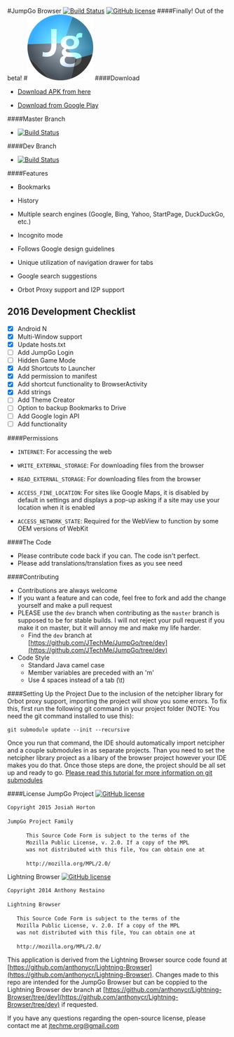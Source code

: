 #JumpGo Browser [![Build Status](https://travis-ci.org/JTechMe/JumpGo.svg)](https://travis-ci.org/JTechMe/JumpGo) [![GitHub license](https://img.shields.io/badge/license-MPLv2-orange.svg?style=flat-square)](https://github.com/JTechMe/JumpGo/blob/master/Mozilla%20Public%20License%20v.%202.0)
####Finally! Out of the beta!
#![](ic_launcher_small.png)
####Download
* [Download APK from here](https://github.com/JTechMe/JumpGo/releases)

* [Download from Google Play](https://play.google.com/store/apps/details?id=com.jtechme.jumpgo)

####Master Branch
* [![Build Status](https://travis-ci.org/JTechMe/JumpGo.svg?branch=master)](https://travis-ci.org/JTechMe/JumpGo)

####Dev Branch
* [![Build Status](https://travis-ci.org/JTechMe/JumpGo.svg?branch=dev)](https://travis-ci.org/JTechMe/JumpGo)

####Features
* Bookmarks

* History

* Multiple search engines (Google, Bing, Yahoo, StartPage, DuckDuckGo, etc.)

* Incognito mode

* Follows Google design guidelines

* Unique utilization of navigation drawer for tabs

* Google search suggestions

* Orbot Proxy support and I2P support

## 2016 Development Checklist
- [x] Android N
 - [x] Multi-Window support
- [x] Update hosts.txt
- [ ] Add JumpGo Login
- [ ] Hidden Game Mode
- [x] Add Shortcuts to Launcher
 - [x] Add permission to manifest
 - [x] Add shortcut functionality to BrowserActivity
 - [x] Add strings
- [ ] Add Theme Creator
- [ ] Option to backup Bookmarks to Drive
 - [ ] Add Google login API
 - [ ] Add functionality

####Permissions

* ````INTERNET````: For accessing the web

* ````WRITE_EXTERNAL_STORAGE````: For downloading files from the browser

* ````READ_EXTERNAL_STORAGE````: For downloading files from the browser

* ````ACCESS_FINE_LOCATION````: For sites like Google Maps, it is disabled by default in settings and displays a pop-up asking if a site may use your location when it is enabled

* ````ACCESS_NETWORK_STATE````: Required for the WebView to function by some OEM versions of WebKit

####The Code
* Please contribute code back if you can. The code isn't perfect.
* Please add translations/translation fixes as you see need

####Contributing
* Contributions are always welcome
* If you want a feature and can code, feel free to fork and add the change yourself and make a pull request
* PLEASE use the ````dev```` branch when contributing as the ````master```` branch is supposed to be for stable builds. I will not reject your pull request if you make it on master, but it will annoy me and make my life harder.
  * Find the ````dev```` branch at [https://github.com/JTechMe/JumpGo/tree/dev](https://github.com/JTechMe/JumpGo/tree/dev)
* Code Style
    * Standard Java camel case
    * Member variables are preceded with an 'm'
    * Use 4 spaces instead of a tab (\t)

####Setting Up the Project
Due to the inclusion of the netcipher library for Orbot proxy support, importing the project will show you some errors. To fix this, first run the following git command in your project folder (NOTE: You need the git command installed to use this):
````
git submodule update --init --recursive
````
Once you run that command, the IDE should automatically import netcipher and a couple submodules in as separate projects. Than you need to set the netcipher library project as a libary of the browser project however your IDE makes you do that. Once those steps are done, the project should be all set up and ready to go. [Please read this tutorial for more information on git submodules](http://www.vogella.com/tutorials/Git/article.html#submodules)

####License
JumpGo Project [![GitHub license](https://img.shields.io/badge/license-MPLv2-orange.svg?style=flat-square)](https://github.com/JTechMe/JumpGo/blob/master/Mozilla%20Public%20License%20v.%202.0)
````
Copyright 2015 Josiah Horton

JumpGo Project Family

      This Source Code Form is subject to the terms of the
      Mozilla Public License, v. 2.0. If a copy of the MPL
      was not distributed with this file, You can obtain one at

      http://mozilla.org/MPL/2.0/
````
Lightning Browser [![GitHub license](https://img.shields.io/badge/license-MPLv2-orange.svg?style=flat-square)](https://github.com/anthonycr/Lightning-Browser/blob/dev/Mozilla%20Public%20License%20v.%202.0)
````
Copyright 2014 Anthony Restaino

Lightning Browser

   This Source Code Form is subject to the terms of the 
   Mozilla Public License, v. 2.0. If a copy of the MPL 
   was not distributed with this file, You can obtain one at 
   
   http://mozilla.org/MPL/2.0/
````
This application is derived from the Lightning Browser source code found at [https://github.com/anthonycr/Lightning-Browser](https://github.com/anthonycr/Lightning-Browser). Changes made to this repo are intended for the JumpGo Browser but can be coppied to the Lightning Browser dev branch at [https://github.com/anthonycr/Lightning-Browser/tree/dev](https://github.com/anthonycr/Lightning-Browser/tree/dev) if requested.

If you have any questions regarding the open-source license, please contact me at [jtechme.org@gmail.com](jtechme.org@gmail.com)
